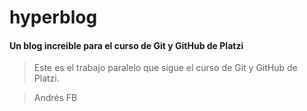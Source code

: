 # hyperblog
#### Un blog increible para el curso de Git y GitHub de Platzi
> Este es el trabajo paralelo que sigue el curso de Git y GitHub de Platzi.

>Andrés FB
